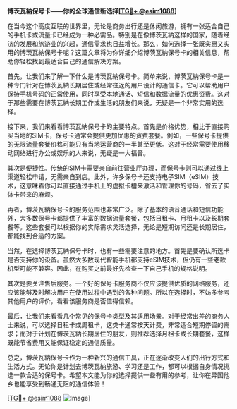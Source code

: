 **博茨瓦納保号卡——你的全球通信新选择[[TG💪+ @esim1088](https://t.me/s/esim1088)]**

在当今这个高度互联的世界里，无论是商务出行还是休闲旅游，拥有一张适合自己的手机卡或流量卡已经成为一种必需品。特别是在像博茨瓦納这样的国家，随着经济的发展和旅游业的兴起，通信需求也日益增长。那么，如何选择一张既实惠又实用的博茨瓦納保号卡呢？这篇文章将为你详细介绍博茨瓦納保号卡的相关信息，帮助你轻松找到最适合自己的通信解决方案。

首先，让我们来了解一下什么是博茨瓦納保号卡。简单来说，博茨瓦納保号卡是一种专门针对在博茨瓦納长期居住或经常往返的用户设计的通信卡。它可以帮助用户保持手机号码的正常使用，同时享受本地通话、短信和数据流量的优惠资费。这对于那些需要在博茨瓦納长期工作或生活的朋友们来说，无疑是一个非常实用的选择。

接下来，我们来看看博茨瓦納保号卡的主要特点。首先是价格优势，相比于直接购买当地的SIM卡，保号卡通常会提供更加优惠的资费套餐。例如，一些保号卡提供的无限流量套餐价格可能只有当地运营商的一半甚至更低。这对于经常需要使用移动网络进行办公或娱乐的人来说，无疑是一大福音。

其次是便捷性。传统的SIM卡需要亲自前往营业厅办理，而保号卡则可以通过线上渠道轻松申请，无需亲自到店。此外，许多保号卡还支持电子SIM（eSIM）技术，这意味着你可以直接通过手机上的虚拟卡槽来激活和管理你的号码，省去了实体卡带来的麻烦。

再者，博茨瓦納保号卡的服务范围也非常广泛。除了基本的语音通话和短信功能外，大多数保号卡都提供了丰富的数据流量套餐，包括日租卡、月租卡以及长期套餐等。这些套餐可以根据你的实际需求灵活选择，无论是短期访问还是长期居住，都能找到合适的方案。

当然，在选择博茨瓦納保号卡时，也有一些需要注意的地方。首先是要确认所选卡是否支持你的设备。虽然大多数现代智能手机都支持eSIM技术，但仍有一些老款机型可能不兼容。因此，在购买之前最好先检查一下自己手机的规格说明。

其次是要关注售后服务。一个好的保号卡服务商不仅应该提供优质的网络服务，还应该能够及时解决用户在使用过程中遇到的各种问题。所以在选择时，不妨多参考其他用户的评价，看看该服务商是否值得信赖。

最后，让我们来看看几个常见的保号卡类型及其适用场景。对于经常出差的商务人士来说，可以选择日租卡或周租卡，这类卡通常按天计费，非常适合短期停留的需求；而对于计划在博茨瓦納长期居住的朋友，则推荐选择月租卡或长期套餐，这样既能节省费用又能保证稳定的通信质量。

总之，博茨瓦納保号卡作为一种新兴的通信工具，正在逐渐改变人们的出行方式和生活方式。无论你是计划去博茨瓦納旅游、学习还是工作，都可以根据自身情况挑选一款合适的保号卡。希望本文能为你的选择提供一些有用的参考，让你在异国他乡也能享受到畅通无阻的通信体验！

[[TG💪+ @esim1088](https://t.me/s/esim1088) ![Image](https://i.postimg.cc/4NQfJmqS/Snipaste-2025-05-13-00-14-12.png)]